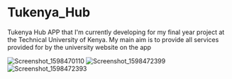 # Tukenya_Hub
Tukenya Hub APP that I'm currently developing for my final year project at the Technical University of Kenya. My main aim is to provide all services provided for by the university website on the app

![Screenshot_1598470110](https://user-images.githubusercontent.com/37111392/92296985-291f8400-ef43-11ea-96c7-cf3bb78c7ac2.png)
![Screenshot_1598472399](https://user-images.githubusercontent.com/37111392/92296979-17d67780-ef43-11ea-8f93-e955565867ff.png)
![Screenshot_1598472393](https://user-images.githubusercontent.com/37111392/92296987-2ae94780-ef43-11ea-8dcf-31f42dbe243c.png)





